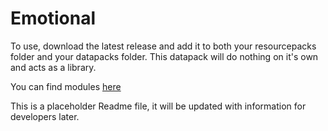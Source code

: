 # Emotional
To use, download the latest release and add it to both your resourcepacks folder and your datapacks folder. This datapack will do nothing on it's own and acts as a library.

You can find modules [here](https://github.com/Oranamous/Emotional-Modules)

This is a placeholder Readme file, it will be updated with information for developers later.
